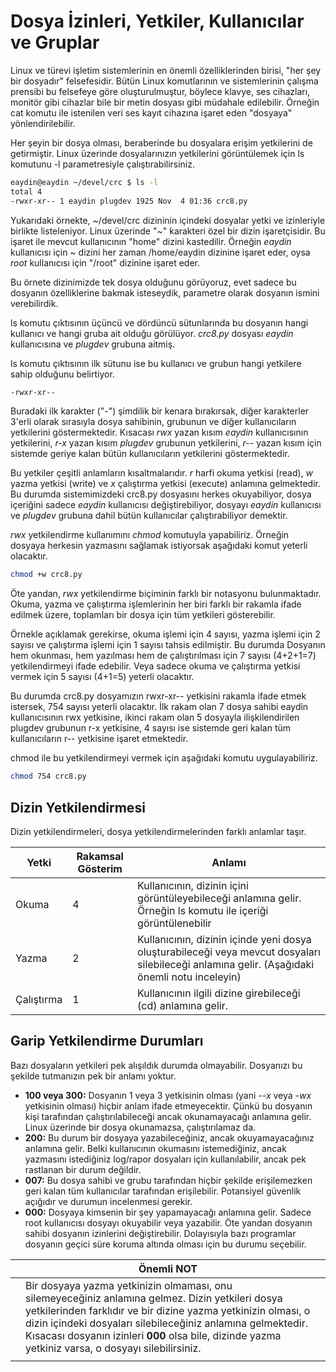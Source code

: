# Dosya İzinleri, Yetkiler, Kullanıcılar ve Gruplar

Linux ve türevi işletim sistemlerinin en önemli özelliklerinden birisi, "her şey bir dosyadır" felsefesidir. Bütün Linux komutlarının ve sistemlerinin çalışma prensibi bu felsefeye göre oluşturulmuştur, böylece klavye, ses cihazları, monitör gibi cihazlar bile bir metin dosyası gibi müdahale edilebilir. Örneğin cat komutu ile istenilen veri ses kayıt cihazına işaret eden "dosyaya" yönlendirilebilir.

Her şeyin bir dosya olması, beraberinde bu dosyalara erişim yetkilerini de getirmiştir. Linux üzerinde dosyalarınızın yetkilerini görüntülemek için ls komutunu -l parametresiyle çalıştırabilirsiniz.

```bash
eaydin@eaydin ~/devel/crc $ ls -l
total 4
-rwxr-xr-- 1 eaydin plugdev 1925 Nov  4 01:36 crc8.py
```

Yukarıdaki örnekte, ~/devel/crc dizininin içindeki dosyalar yetki ve izinleriyle birlikte listeleniyor. Linux üzerinde "~" karakteri özel bir dizin işaretçisidir. Bu işaret ile mevcut kullanıcının "home" dizini kastedilir. Örneğin *eaydin* kullanıcısı için ~ dizini her zaman /home/eaydin dizinine işaret eder, oysa *root* kullanıcısı için "/root" dizinine işaret eder.

Bu örnete dizinimizde tek dosya olduğunu görüyoruz, evet sadece bu dosyanın özelliklerine bakmak isteseydik, parametre olarak dosyanın ismini verebilirdik.

ls komutu çıktısının üçüncü ve dördüncü sütunlarında bu dosyanın hangi kullanıcı ve hangi gruba ait olduğu görülüyor. *crc8.py* dosyası *eaydin* kullanıcısına ve *plugdev* grubuna aitmiş.

ls komutu çıktısının ilk sütunu ise bu kullanıcı ve grubun hangi yetkilere sahip olduğunu belirtiyor.

```bash
-rwxr-xr--
```

Buradaki ilk karakter ("-") şimdilik bir kenara bırakırsak, diğer karakterler 3'erli olarak sırasıyla dosya sahibinin, grubunun ve diğer kullanıcıların yetkilerini göstermektedir. Kısacası *rwx* yazan kısım *eaydin* kullanıcısının yetkilerini, *r-x* yazan kısım *plugdev* grubunun yetkilerini, *r--* yazan kısım için sistemde geriye kalan bütün kullanıcıların yetkilerini göstermektedir.

Bu yetkiler çeşitli anlamların kısaltmalarıdır. *r* harfi okuma yetkisi (read), *w* yazma yetkisi (write) ve *x* çalıştırma yetkisi (execute) anlamına gelmektedir. Bu durumda sistemimizdeki crc8.py dosyasını herkes okuyabiliyor, dosya içeriğini sadece *eaydin* kullanıcısı değiştirebiliyor, dosyayı *eaydin* kullanıcısı ve *plugdev* grubuna dahil bütün kullanıcılar çalıştırabiliyor demektir.

*rwx* yetkilendirme kullanımını *chmod* komutuyla yapabiliriz. Örneğin dosyaya herkesin yazmasını sağlamak istiyorsak aşağıdaki komut yeterli olacaktır.

```bash
chmod +w crc8.py
```

Öte yandan, *rwx* yetkilendirme biçiminin farklı bir notasyonu bulunmaktadır. Okuma, yazma ve çalıştırma işlemlerinin her biri farklı bir rakamla ifade edilmek üzere, toplamları bir dosya için tüm yetkileri gösterebilir.

Örnekle açıklamak gerekirse, okuma işlemi için 4 sayısı, yazma işlemi için 2 sayısı ve çalıştırma işlemi için 1 sayısı tahsis edilmiştir. Bu durumda Dosyanın hem okunması, hem yazılması hem de çalıştırılması için 7 sayısı (4+2+1=7) yetkilendirmeyi ifade edebilir. Veya sadece okuma ve çalıştırma yetkisi vermek için 5 sayısı (4+1=5) yeterli olacaktır.

Bu durumda crc8.py dosyamızın rwxr-xr-- yetkisini rakamla ifade etmek istersek, 754 sayısı yeterli olacaktır. İlk rakam olan 7 dosya sahibi eaydin kullanıcısının rwx yetkisine, ikinci rakam olan 5 dosyayla ilişkilendirilen plugdev grubunun r-x yetkisine, 4 sayısı ise sistemde geri kalan tüm kullanıcıların r-- yetkisine işaret etmektedir.

chmod ile bu yetkilendirmeyi vermek için aşağıdaki komutu uygulayabiliriz.

```bash
chmod 754 crc8.py
```

## Dizin Yetkilendirmesi

Dizin yetkilendirmeleri, dosya yetkilendirmelerinden farklı anlamlar taşır.

| Yetki | Rakamsal Gösterim | Anlamı |
| -- | -- | -- |
| Okuma | 4 | Kullanıcının, dizinin içini görüntüleyebileceği anlamına gelir. Örneğin ls komutu ile içeriği görüntülenebilir |
| Yazma | 2 | Kullanıcının, dizinin içinde yeni dosya oluşturabileceği veya mevcut dosyaları silebileceği anlamına gelir. (Aşağıdaki önemli notu inceleyin) |
| Çalıştırma | 1 | Kullanıcının ilgili dizine girebileceği (cd) anlamına gelir. |

## Garip Yetkilendirme Durumları

Bazı dosyaların yetkileri pek alışıldık durumda olmayabilir. Dosyanızı bu şekilde tutmanızın pek bir anlamı yoktur.

* **100 veya 300:** Dosyanın 1 veya 3 yetkisinin olması (yani *--x* veya *-wx* yetkisinin olması) hiçbir anlam ifade etmeyecektir. Çünkü bu dosyanın kişi tarafından çalıştırılabileceği ancak okunamayacağı anlamına gelir. Linux üzerinde bir dosya okunamazsa, çalıştırılamaz da.
* **200:** Bu durum bir dosyaya yazabileceğiniz, ancak okuyamayacağınız anlamına gelir. Belki kullanıcının okumasını istemediğiniz, ancak yazmasını istediğiniz log/rapor dosyaları için kullanılabilir, ancak pek rastlanan bir durum değildir.
* **007:** Bu dosya sahibi ve grubu tarafından hiçbir şekilde erişilemezken geri kalan tüm kullanıcılar tarafından erişilebilir. Potansiyel güvenlik açığıdır ve durumun incelenmesi gerekir.
* **000:** Dosyaya kimsenin bir şey yapamayacağı anlamına gelir. Sadece root kullanıcısı dosyayı okuyabilir veya yazabilir. Öte yandan dosyanın sahibi dosyanın izinlerini değiştirebilir. Dolayısıyla bazı programlar dosyanın geçici süre koruma altında olması için bu durumu seçebilir.

||Önemli NOT||
|-|-|-|
||Bir dosyaya yazma yetkinizin olmaması, onu silemeyeceğiniz anlamına gelmez. Dizin yetkileri dosya yetkilerinden farklıdır ve bir dizine yazma yetkinizin olması, o dizin içindeki dosyaları silebileceğiniz anlamına gelmektedir. Kısacası dosyanın izinleri **000** olsa bile, dizinde yazma yetkiniz varsa, o dosyayı silebilirsiniz. ||
|||||

